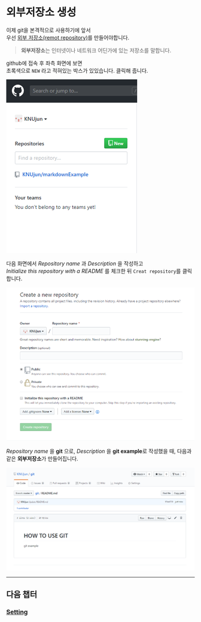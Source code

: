 # 외부저장소 생성

이제 git을 본격적으로 사용하기에 앞서  
우선 [외부 저장소(remot repository)](https://git-scm.com/book/ko/v1/Git%EC%9D%98-%EA%B8%B0%EC%B4%88-%EB%A6%AC%EB%AA%A8%ED%8A%B8-%EC%A0%80%EC%9E%A5%EC%86%8C)를 만들어야합니다.
>**외부저장소**는 인터넷이나 네트워크 어딘가에 있는 저장소를 말합니다.

github에 접속 후 좌측 화면에 보면  
초록색으로 `NEW` 라고 적혀있는 박스가 있있습니다.
클릭해 줍니다.

![new](../img/repo1.PNG)

다음 화면에서 _Repository name_ 과 _Description_ 을 작성하고  
_Initialize this repository with a README_ 를 체크한 뒤 `Creat repository`를 클릭합니다.

![creat](../img/repo2.PNG)

_Repository name_ 을 **git** 으로, _Description_ 을 **git example**로 작성했을 때, 다음과 같은 **외부저장소**가 만들어집니다.

![remote](../img/repo3.PNG)

---
## 다음 챕터
### [Setting](setting.md)